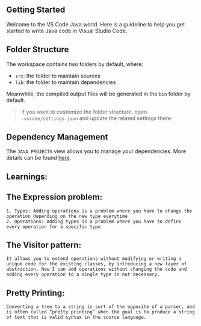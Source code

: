 ## Getting Started

Welcome to the VS Code Java world. Here is a guideline to help you get started to write Java code in Visual Studio Code.

## Folder Structure

The workspace contains two folders by default, where:

- `src`: the folder to maintain sources
- `lib`: the folder to maintain dependencies

Meanwhile, the compiled output files will be generated in the `bin` folder by default.

> If you want to customize the folder structure, open `.vscode/settings.json` and update the related settings there.

## Dependency Management

The `JAVA PROJECTS` view allows you to manage your dependencies. More details can be found [here](https://github.com/microsoft/vscode-java-dependency#manage-dependencies).

## Learnings:

## The Expression problem:
    1. Types: Adding operations is a problem where you have to change the operation depending on the new type everytime
    2. Operations: Adding types is a problem where you have to define every operation for a specific type
## The Visitor pattern:
    It allows you to extend operations without modifying or writing a unique code for the existing classes, by introducing a new layer of abstraction. Now I can add operations without changing the code and adding every operation to a single type is not necessary. 
## Pretty Printing:
    Converting a tree to a string is sort of the opposite of a parser, and is often called “pretty printing” when the goal is to produce a string of text that is valid syntax in the source language.